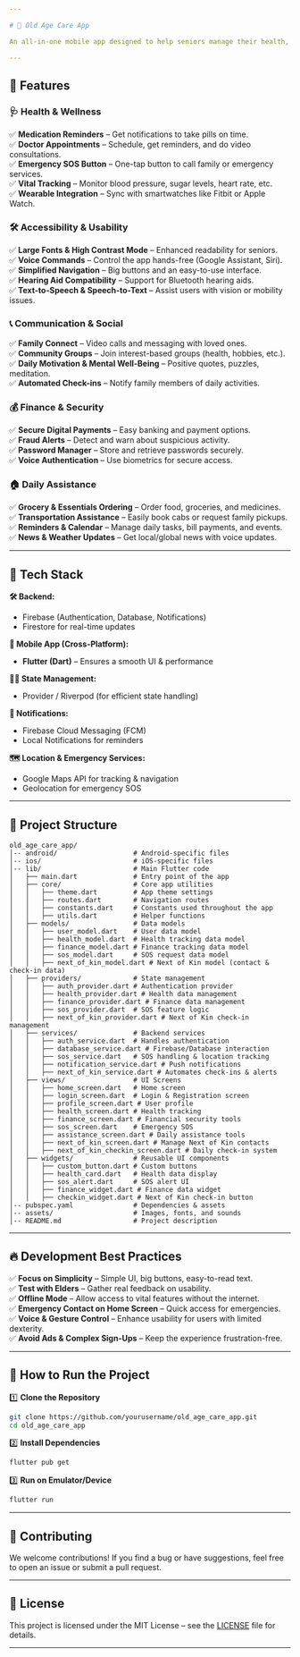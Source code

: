 ```yaml
---

# 🏡 Old Age Care App

An all-in-one mobile app designed to help seniors manage their health, finances, and daily activities while staying connected with their loved ones.

---
```


## 🔹 Features

### 🩺 Health & Wellness  
✅ **Medication Reminders** – Get notifications to take pills on time.  
✅ **Doctor Appointments** – Schedule, get reminders, and do video consultations.  
✅ **Emergency SOS Button** – One-tap button to call family or emergency services.  
✅ **Vital Tracking** – Monitor blood pressure, sugar levels, heart rate, etc.  
✅ **Wearable Integration** – Sync with smartwatches like Fitbit or Apple Watch.  

### 🛠️ Accessibility & Usability  
✅ **Large Fonts & High Contrast Mode** – Enhanced readability for seniors.  
✅ **Voice Commands** – Control the app hands-free (Google Assistant, Siri).  
✅ **Simplified Navigation** – Big buttons and an easy-to-use interface.  
✅ **Hearing Aid Compatibility** – Support for Bluetooth hearing aids.  
✅ **Text-to-Speech & Speech-to-Text** – Assist users with vision or mobility issues.  

### 📞 Communication & Social  
✅ **Family Connect** – Video calls and messaging with loved ones.  
✅ **Community Groups** – Join interest-based groups (health, hobbies, etc.).  
✅ **Daily Motivation & Mental Well-Being** – Positive quotes, puzzles, meditation.  
✅ **Automated Check-ins** – Notify family members of daily activities.  

### 💰 Finance & Security  
✅ **Secure Digital Payments** – Easy banking and payment options.  
✅ **Fraud Alerts** – Detect and warn about suspicious activity.  
✅ **Password Manager** – Store and retrieve passwords securely.  
✅ **Voice Authentication** – Use biometrics for secure access.  

### 🏠 Daily Assistance  
✅ **Grocery & Essentials Ordering** – Order food, groceries, and medicines.  
✅ **Transportation Assistance** – Easily book cabs or request family pickups.  
✅ **Reminders & Calendar** – Manage daily tasks, bill payments, and events.  
✅ **News & Weather Updates** – Get local/global news with voice updates.  

---

## 📱 Tech Stack  

**🛠️ Backend:**  
- Firebase (Authentication, Database, Notifications)  
- Firestore for real-time updates  

**📱 Mobile App (Cross-Platform):**  
- **Flutter (Dart)** – Ensures a smooth UI & performance  

**🧑‍💻 State Management:**  
- Provider / Riverpod (for efficient state handling)  

**📢 Notifications:**  
- Firebase Cloud Messaging (FCM)  
- Local Notifications for reminders  

**🗺️ Location & Emergency Services:**  
- Google Maps API for tracking & navigation  
- Geolocation for emergency SOS  

---

## 📂 Project Structure  

```
old_age_care_app/
│-- android/                   # Android-specific files
│-- ios/                       # iOS-specific files
│-- lib/                       # Main Flutter code
│   ├── main.dart              # Entry point of the app
│   ├── core/                  # Core app utilities
│   │   ├── theme.dart         # App theme settings
│   │   ├── routes.dart        # Navigation routes
│   │   ├── constants.dart     # Constants used throughout the app
│   │   ├── utils.dart         # Helper functions
│   ├── models/                # Data models
│   │   ├── user_model.dart    # User data model
│   │   ├── health_model.dart  # Health tracking data model
│   │   ├── finance_model.dart # Finance tracking data model
│   │   ├── sos_model.dart     # SOS request data model
│   │   ├── next_of_kin_model.dart # Next of Kin model (contact & check-in data)
│   ├── providers/             # State management
│   │   ├── auth_provider.dart # Authentication provider
│   │   ├── health_provider.dart # Health data management
│   │   ├── finance_provider.dart # Finance data management
│   │   ├── sos_provider.dart  # SOS feature logic
│   │   ├── next_of_kin_provider.dart # Next of Kin check-in management
│   ├── services/              # Backend services
│   │   ├── auth_service.dart  # Handles authentication
│   │   ├── database_service.dart # Firebase/Database interaction
│   │   ├── sos_service.dart   # SOS handling & location tracking
│   │   ├── notification_service.dart # Push notifications
│   │   ├── next_of_kin_service.dart # Automates check-ins & alerts
│   ├── views/                 # UI Screens
│   │   ├── home_screen.dart   # Home screen
│   │   ├── login_screen.dart  # Login & Registration screen
│   │   ├── profile_screen.dart # User profile
│   │   ├── health_screen.dart # Health tracking
│   │   ├── finance_screen.dart # Financial security tools
│   │   ├── sos_screen.dart    # Emergency SOS
│   │   ├── assistance_screen.dart # Daily assistance tools
│   │   ├── next_of_kin_screen.dart # Manage Next of Kin contacts
│   │   ├── next_of_kin_checkin_screen.dart # Daily check-in system
│   ├── widgets/               # Reusable UI components
│   │   ├── custom_button.dart # Custom buttons
│   │   ├── health_card.dart   # Health data display
│   │   ├── sos_alert.dart     # SOS alert UI
│   │   ├── finance_widget.dart # Finance data widget
│   │   ├── checkin_widget.dart # Next of Kin check-in button
│-- pubspec.yaml               # Dependencies & assets
│-- assets/                    # Images, fonts, and sounds
│-- README.md                  # Project description
```

---

## 🔥 Development Best Practices  

✅ **Focus on Simplicity** – Simple UI, big buttons, easy-to-read text.  
✅ **Test with Elders** – Gather real feedback on usability.  
✅ **Offline Mode** – Allow access to vital features without the internet.  
✅ **Emergency Contact on Home Screen** – Quick access for emergencies.  
✅ **Voice & Gesture Control** – Enhance usability for users with limited dexterity.  
✅ **Avoid Ads & Complex Sign-Ups** – Keep the experience frustration-free.  

---

## 🚀 How to Run the Project  

1️⃣ **Clone the Repository**  
```bash
git clone https://github.com/yourusername/old_age_care_app.git
cd old_age_care_app
```

2️⃣ **Install Dependencies**  
```bash
flutter pub get
```

3️⃣ **Run on Emulator/Device**  
```bash
flutter run
```

---

## 🤝 Contributing  

We welcome contributions! If you find a bug or have suggestions, feel free to open an issue or submit a pull request.  

---

## 📜 License  

This project is licensed under the MIT License – see the [LICENSE](LICENSE) file for details.  

---
